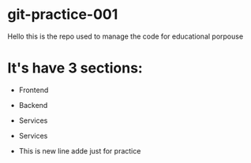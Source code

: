 # git-practice-001

Hello this is the repo used to manage the code for educational porpouse

# It's have 3 sections:
- Frontend
- Backend
- Services
- Services

- This is  new line adde just for practice
